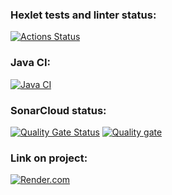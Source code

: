 ### Hexlet tests and linter status:
[![Actions Status](https://github.com/CherepovAlex/java-project-99/actions/workflows/hexlet-check.yml/badge.svg)](https://github.com/CherepovAlex/java-project-99/actions)

### Java CI:
[![Java CI](https://github.com/CherepovAlex/java-project-99/actions/workflows/main.yml/badge.svg)](https://github.com/CherepovAlex/java-project-99/actions/workflows/main.yml)

### SonarCloud status:
[![Quality Gate Status](https://sonarcloud.io/api/project_badges/measure?project=CherepovAlex_java-project-99&metric=alert_status)](https://sonarcloud.io/summary/new_code?id=CherepovAlex_java-project-99)
[![Quality gate](https://sonarcloud.io/api/project_badges/quality_gate?project=CherepovAlex_java-project-99)](https://sonarcloud.io/summary/new_code?id=CherepovAlex_java-project-99)

### Link on project:
[![Render.com](https://render.com/images/render-banner.png)](https://java-project-99-4u8f.onrender.com/welcome)